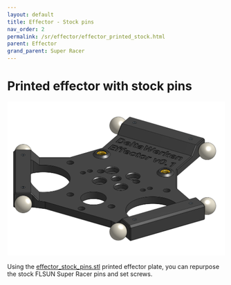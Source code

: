```yaml
---
layout: default
title: Effector - Stock pins
nav_order: 2
permalink: /sr/effector/effector_printed_stock.html
parent: Effector
grand_parent: Super Racer
---
```


# Printed effector with stock pins

![Effector with FLSUN stock pins](/assets/images/sr/effector/effector_printed_stock_pins.png)

Using the [effector_stock_pins.stl](https://github.com/DeltaWerken/SuperRacer/raw/main/stl/effector/effector_stock_pins.stl?download=) printed effector plate, you can repurpose the stock FLSUN Super Racer pins and set screws.
